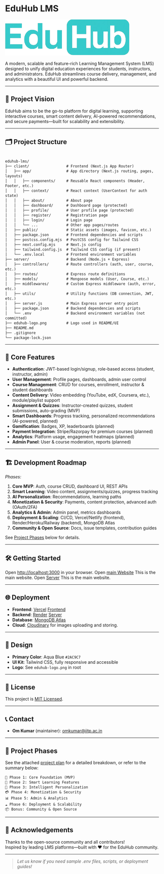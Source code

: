 # EduHub LMS

![EduHub Logo](./client/public/eduhub-logo.png)

A modern, scalable and feature-rich Learning Management System (LMS) designed to unify digital education experiences for students, instructors, and administrators. EduHub streamlines course delivery, management, and analytics with a beautiful UI and powerful backend.

---

## 🚀 Project Vision

EduHub aims to be the go-to platform for digital learning, supporting interactive courses, smart content delivery, AI-powered recommendations, and secure payments—built for scalability and extensibility.

---

## 🗂️ Project Structure

```

eduhub-lms/
├── client/                 # Frontend (Next.js App Router)
│   ├── app/                # App directory (Next.js routing, pages, layouts)
│   │   ├── components/     # Reusable React components (Header, Footer, etc.)
│   │   ├── context/        # React context (UserContext for auth state)
│   │   ├── about/          # About page
│   │   ├── dashboard/      # Dashboard page (protected)
│   │   ├── profile/        # User profile page (protected)
│   │   ├── register/       # Registration page
│   │   ├── login/          # Login page
│   │   └── ...             # Other app pages/routes
│   ├── public/             # Static assets (images, favicon, etc.)
│   ├── package.json        # Frontend dependencies and scripts
│   ├── postcss.config.mjs  # PostCSS config for Tailwind CSS
│   ├── next.config.mjs     # Next.js config
│   ├── tailwind.config.js  # Tailwind CSS config (if present)
│   └── .env.local          # Frontend environment variables
├── server/                 # Backend (Node.js + Express)
│   ├── controllers/        # Route controllers (auth, user, course, etc.)
│   ├── routes/             # Express route definitions
│   ├── models/             # Mongoose models (User, Course, etc.)
│   ├── middlewares/        # Custom Express middleware (auth, error, etc.)
│   ├── utils/              # Utility functions (DB connection, JWT, etc.)
│   ├── server.js           # Main Express server entry point
│   ├── package.json        # Backend dependencies and scripts
│   └── .env                # Backend environment variables (not committed)
├── eduhub-logo.png         # Logo used in README/UI
├── README.md
├── .gitignore
└── package-lock.json

```

---

## 🌟 Core Features

- **Authentication**: JWT-based login/signup, role-based access (student, instructor, admin)
- **User Management**: Profile pages, dashboards, admin user control
- **Course Management**: CRUD for courses, enrollment, instructor & student dashboards
- **Content Delivery**: Video embedding (YouTube, edX, Coursera, etc.), module/playlist support
- **Assignment & Quizzes**: Instructor-created quizzes, student submissions, auto-grading (MVP)
- **Smart Dashboards**: Progress tracking, personalized recommendations (AI-powered, planned)
- **Gamification**: Badges, XP, leaderboards (planned)
- **Payment Integration**: Stripe/Razorpay for premium courses (planned)
- **Analytics**: Platform usage, engagement heatmaps (planned)
- **Admin Panel**: User & course moderation, reports (planned)

---

## 🏗️ Development Roadmap

_Phases:_

1. **Core MVP**: Auth, course CRUD, dashboard UI, REST APIs
2. **Smart Learning**: Video content, assignments/quizzes, progress tracking
3. **AI Personalization**: Recommendations, learning paths
4. **Monetization & Security**: Payments, content protection, advanced auth (OAuth/2FA)
5. **Analytics & Admin**: Admin panel, metrics dashboards
6. **Deployment & Scaling**: CI/CD, Vercel/Netlify (frontend), Render/Heroku/Railway (backend), MongoDB Atlas
7. **Community & Open Source**: Docs, issue templates, contribution guides

See [Project Phases](#project-phases) below for details.

---

## 🛠️ Getting Started

Open [http://localhost:3000](http://localhost:3000) in your browser.
Open [main Website](https://eduhub-lms-rose.vercel.app/) This is the main website.
Open [Server](https://eduhub-crit.onrender.com) This is the main website.

---

## 🌐 Deployment

- **Frontend**: [Vercel](https://vercel.com/) [Frontend](https://eduhub-lms-rose.vercel.app/)
- **Backend**: [Render](https://render.com/) [Server](https://eduhub-crit.onrender.com/) 
- **Database**: [MongoDB Atlas](https://www.mongodb.com/atlas)
- **Cloud**: [Cloudinary](https://cloudinary.com/) for images uploading and storing.

---

## 🎨 Design

- **Primary Color**: Aqua Blue `#2AC9C7`
- **UI Kit**: Tailwind CSS, fully responsive and accessible
- **Logo**: See `eduhub-logo.png` in root

---

## 📄 License

This project is [MIT Licensed](LICENSE).

---

## 📞 Contact

- **Om Kumar** (maintainer): omkumar@iitp.ac.in

---

## 📅 Project Phases

See the attached [project plan](#) for a detailed breakdown, or refer to the summary below:

```
🔰 Phase 1: Core Foundation (MVP)
🎯 Phase 2: Smart Learning Features
🧠 Phase 3: Intelligent Personalization
💳 Phase 4: Monetization & Security
📊 Phase 5: Admin & Analytics
☁️ Phase 6: Deployment & Scalability
📦 Bonus: Community & Open Source
```

---

## 🤝 Acknowledgements

Thanks to the open-source community and all contributors!  
Inspired by leading LMS platforms—built with ❤️ for the EduHub community.

---

> _Let us know if you need sample .env files, scripts, or deployment guides!_
